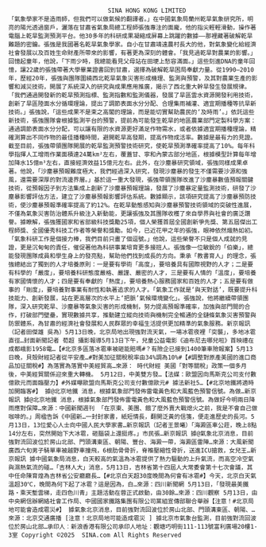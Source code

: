 
								SINA HONG KONG LIMITED							「氣象學家不是造雨師，但我們可以做氣候的翻譯者。」在中國氣象局蘭州乾旱氣象研究所，明亮的陽光透過窗戶，灑落在甘肅省氣象局總工程師張強專注的面龐，他的指尖輕輕滑動，操作著電腦上乾旱監測預測平台。他30多年的科研成果凝縮成屏幕上跳躍的數據——那裡藏著破解乾旱難題的密鑰。張強是我國著名乾旱氣象學家。自小在甘肅靖遠農村長大的他，對氣象變化給經濟社會發展以及百姓生命財產所帶來的影響，有著更為深刻的體會。「我見過乾旱對農業的影響。」回憶起童年，他說，「下雨少時，我總能看見父母站在田埂上愁容滿面。」這些刻進DNA的童年回憶，讓22歲的張強帶著大學畢業證書回到甘肅，選擇為破解乾旱困局奉獻力量。從1990—2010年，歷經20年，張強與團隊圍繞西北乾旱氣象災害形成機理、監測與預警，及其對農業生產的影響和減災技術，開展了系統深入的研究與成果應用推廣，揭示了西北重大幹旱發生發展規律。「我們通過開發新的乾旱預測指標、監測指數和監測儀器，發展了旱區雲水資源開發利用技術，創新了旱區陸面水分循環理論，提出了調節表面水分分配、合理集雨補灌、適宜期播種等抗旱新技術。」張強說，「這些成果不是束之高閣的理論，而是能切實幫助農民的‘及時雨’。」依託這些新技術，張強團隊會根據監測平台的預警，提前為可能發生乾旱的地區農業部門定製科學方案：通過調節表面水分分配，可以讓有限的水資源更好滿足作物需水，或者依據適宜期播種理論，精確測算出不同作物的最佳播種時間，避開乾旱高發期，提高作物成活率。數據是最有力的見證。截至目前，張強帶領團隊開展的乾旱監測預警技術研究，使乾旱預測準確率提高了10%。每年科學指揮人工增雨作業面積達24萬km²左右，覆蓋甘、寧和內蒙古部分地區，根據模型計算每年增加降水15億m³左右，直接經濟效益15億元左右。此外，在沙塵暴研究領域，張強同樣成果卓著。他說，「沙塵暴預報難度極大，我們經過深入研究，發現沙塵暴的發生不僅需要沙源和強風，還需要深厚的對流邊界層。」基於這一重大發現，張強帶領團隊改進了沙塵暴數值預報關鍵技術，從預報因子到方法集成上創新了沙塵暴預報理論，發展了沙塵暴定量監測技術，研發了沙塵暴影響評估方法，建立了沙塵暴預報影響評估系統。數據顯示，該項研究提高了沙塵暴預防技術，使沙塵暴預報準確率提高了約12%。在乾旱動態感知與沙塵暴預警技術領域的突破性進展，不僅為氣象災害防治體系升級注入新動能，更讓張強及其團隊收穫了來自學界與社會的廣泛讚譽。據瞭解，張強獲國家和省部級科技獎勵25項，個人榮獲首屆全國創新爭先獎、第五屆傑出工程師獎、全國優秀科技工作者等榮譽和獎勵。如今，已近花甲之年的張強，眼神依然熾熱如初。「氣象科研工作是個接力棒，我們目前只畫了個逗號。」他說，這些榮譽不只是個人成就的見證，更是沉甸甸的責任，催促著他為科研事業培育更多接班人。張強像一位敏銳的「伯樂」，總能發現團隊成員和學生身上的發亮點，幫助他們找到成長的方向。秉承「教書育人」的理念，張強總結出了獨到的人才培養原則：一是要有學術「高度」，要培養具有國際視野的人才；二是要有科學的「嚴度」，要培養科研態度嚴格、嚴謹、嚴密的人才，三是要有人情的「溫度」，要培養有家國情懷的人才；四是要有奉獻的「熱度」，要培養熱心服務國家和百姓的人才；五是要有做事的「剛度」，要培養對事業有耐性和執著追求的人才。「氣象工作就是‘與天對話’，既要提升科技能力、創新發展，站在更高層次的水平上‘把脈’氣候環境變化」。張強說，他將繼續帶領團隊，深入研究乾旱、沙塵暴等氣象災害的形成機制，努力提高預報準確率，加強與部門間的合作，打破部門壁壘，實現數據共享，推動建立縱向技術與機制完全暢通的全鏈條氣象災害預警與防禦體系，為甘肅的經濟社會發展和人民群眾的幸福生活提供更加精準的氣象服務。新京報訊（記者田傑雄 吳為）5月13日晚，北京局地出現強對流天氣，一場冰雹夜裡「突襲」，多地冰雹直徑…封面新聞記者 荀超 攝影報導5月13日下午，兒童公益電影《迪布尼去哪兒啦》首映禮在成都峨影1958電…【#北京多區落冰雹車被砸能賠嗎#？有險企已接到1400筆車險報案】5月13日晚，貝殼財經記者從平安產…#對美加征關稅稅率由34%調為10%#【#調整對原產美國的進口商品加征關稅#】為落實為落實中美經貿高…來源： 時代財經 美國「對等關稅」政策一個多月後，中美經貿關係迎來重大轉機。 5月12日，中美雙方發…【法媒：歐盟因向馬斯克公司支付數億歐元而面臨壓力】#外媒曝歐盟向馬斯克公司支付數億歐元# 據法新社5…【#北京地鐵將適時加開臨客#】 據@北京地鐵 消息，根據氣象部門發佈雷電黃色和大風藍色預警信號。為做…新京報訊 據@北京地鐵 消息，根據氣象部門發佈雷電黃色和大風藍色預警信號。為做好今明兩日降雨應對保障…來源：中國新聞週刊 「在京東、美團、餓了麼外賣大戰熄火之前，我是不會自己做咖啡的。」周楹告訴《中國新…一封封家書，紙短情長，翻開泛黃的信箋，便走進歷史的長河。5月13日，13位愛心人士向中國人民大學家書…新京報訊（記者王景曦）「海澱區車公莊，晚上8點14分左右，突然開始下大冰雹，砸腦袋上還挺疼。」市民張…新京報訊 據@氣象北京消息，目前強對流回波位於房山北部、門頭溝東區、朝陽、豐台、海澱一帶，海澱區雷陣…來源：大風新聞 廣西六旬男子騎單車被越野車撞飛，6根肋骨骨折，脊椎壓縮性骨折，送進ICU搶救，女兒王…新京報訊 據中國氣象局消息，白天較高的氣溫為冰雹提供了熱力驅動的上升氣流，而高空冷空氣與濕熱氣流的碰…「吉林人大」消息，5月13日，吉林省第十四屆人大常委會第十七次會議，其中任命陳育煌為吉林省公安廳廳長…【#北京白天超30度晚間為何會有冰雹#】今天，北京白天氣溫超30℃，晚間為何下起了冰雹？這是因為，白…來源：四川新聞網 5月13日，「發現最美鐵路・乘天塹雲梯，走四色川青」主題活動在蓉正式啟動，由30餘…來源：四川觀察 5月13日，由中央網信辦網絡社會工作局、中國國家鐵路集團有限公司黨組宣傳部聯合舉辦【注意！#北京局地可能會造成雹災#】 據氣象北京消息，目前強對流回波位於房山北部、門頭溝東區、朝陽、…來源：北京交通廣播 [注意！北京局地可能造成雹災 ] 據北京市氣象台監測，目前強對流回波位於房山北部…承印人︰新浪香港有限公司承印人地址︰觀塘巧明街111-113號富利廣場20樓1-3室 Copyright ©2025  SINA.com All Rights Reserved